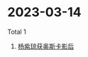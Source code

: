 # 2023-03-14

Total 1

<!-- BEGIN -->
<!-- UpdateTime Tue Mar 14 2023 03:02:21 GMT+0800 (China Standard Time) -->

1. [杨紫琼获奥斯卡影后](https://www.zhihu.com/search?q=杨紫琼获奥斯卡影后)

<!-- END -->
